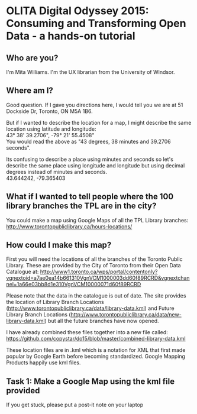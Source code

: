# OLITA Digital Odyssey 2015: Consuming and Transforming Open Data - a hands-on tutorial
  
## Who are you?
I'm Mita Williams. I'm the UX librarian from the University of Windsor.  

## Where am I?
Good question. If I gave you directions here, I would tell you we are at 51 Dockside Dr, Toronto, ON M5A 1B6.  
  
But if I wanted to describe the location for a map, I might describe the same location using latitude and longitude:  
43° 38' 39.2706", -79° 21' 55.4508"  
You would read the above as "43 degrees, 38 minutes and 39.2706 seconds".
  
Its confusing to describe a place using minutes and seconds so let's describe the same place using longitude and longitude but using decimal degrees instead of minutes and seconds.  
43.644242, -79.365403  
  
## What if I wanted to tell people where the 100 library branches the TPL are in the city? 
You could make a map using Google Maps of all the TPL Library branches: http://www.torontopubliclibrary.ca/hours-locations/  

## How could I make this map?
First you will need the locations of all the branches of the Toronto Public Library. These are provided by the City of Toronto from their Open Data Catalogue at: http://www1.toronto.ca/wps/portal/contentonly?vgnextoid=a7ae0ea14b661310VgnVCM1000003dd60f89RCRD&vgnextchannel=1a66e03bb8d1e310VgnVCM10000071d60f89RCRD  
  
Please note that the data in the catalogue is out of date. The site provides the location of Library Branch Locations (http://www.torontopubliclibrary.ca/data/library-data.kml) and Future Library Branch Locations (http://www.torontopubliclibrary.ca/data/new-library-data.kml) but all the future branches have now opened.  

I have already combined these files together into a new file called:  
https://github.com/copystar/do15/blob/master/combined-library-data.kml

These location files are in .kml which is a notation for XML that first made popular by Google Earth before becoming standardized. Google Mapping Products happily use kml files.  

## Task 1: Make a Google Map using the kml file provided
If you get stuck, please put a post-it note on your laptop
  
